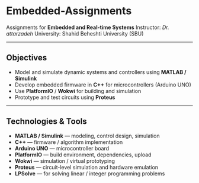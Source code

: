 # Embedded-Assignments

Assignments for **Embedded and Real-time Systems**
Instructor: *Dr. attarzadeh*
University: Shahid Beheshti University (SBU)

---

## Objectives

- Model and simulate dynamic systems and controllers using **MATLAB / Simulink**  
- Develop embedded firmware in **C++** for microcontrollers (Arduino UNO)  
- Use **PlatformIO** / **Wokwi** for building and simulation  
- Prototype and test circuits using **Proteus**  

---

## Technologies & Tools

- **MATLAB / Simulink** — modeling, control design, simulation  
- **C++** — firmware / algorithm implementation  
- **Arduino UNO** — microcontroller board  
- **PlatformIO** — build environment, dependencies, upload  
- **Wokwi** — simulation / virtual prototyping  
- **Proteus** — circuit-level simulation and hardware emulation  
- **LPSolve** — for solving linear / integer programming problems  

